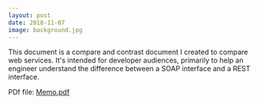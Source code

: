 ```yaml
---
layout: post
date: 2018-11-07
image: background.jpg
---
```

<p>This document is a compare and contrast document I created to compare web services. 
It's intended for developer audiences, primarily to help an engineer understand the difference between a SOAP interface and a REST interface. </p>

PDf file: 
<a href="https://naveekaur.github.io/pdfs/API_memo.pdf">Memo.pdf</a>
